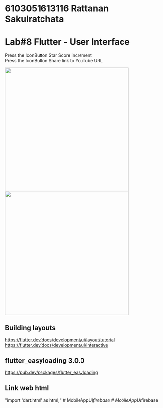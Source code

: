 # 6103051613116 Rattanan Sakulratchata

# Lab#8 Flutter - User Interface

Press the IconButton Star Score increment<br>
Press the IconButton Share link to YouTube URL<br>


<img align="center" width="400"  src="https://user-images.githubusercontent.com/71972610/111863001-571e6000-898b-11eb-9db0-4fe79c11f4a5.png"/>

<img align="center" width="400"  src="https://user-images.githubusercontent.com/71972610/111863020-79b07900-898b-11eb-9d42-90ade0f523a9.png" /> 

## Building layouts
https://flutter.dev/docs/development/ui/layout/tutorial<br>
https://flutter.dev/docs/development/ui/interactive

## flutter_easyloading 3.0.0
https://pub.dev/packages/flutter_easyloading

## Link web html
"import 'dart:html' as html;"
#   M o b i l e A p p U I _ f i r e b a s e  
 #   M o b i l e A p p U I _ f i r e b a s e  
 